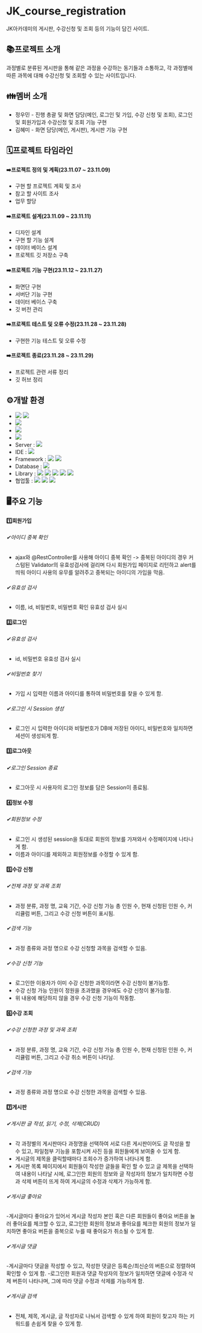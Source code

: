 # JK_course_registration
JK아카데미의 게시판, 수강신청 및 조회 등의 기능이 담긴 사이트.
## 📚프로젝트 소개
과정별로 분류된 게시판을 통해 같은 과정을 수강하는 동기들과 소통하고, 각 과정별에 따른 과목에 대해 수강신청 및 조회할 수 있는 사이트입니다.
## 👪멤버 소개
- 정우민 - 진행 총괄 및 화면 담당(메인, 로그인 및 가입, 수강 신청 및 조회), 로그인 및 회원가입과 수강신청 및 조회 기능 구현<br>
- 김혜미 - 화면 담당(메인, 게시판), 게시판 기능 구현
## 🗓프로젝트 타임라인
#### ➡️프로젝트 정의 및 계획(23.11.07 ~ 23.11.09)
- 구현 할 프로젝트 계획 및 조사<br>
- 참고 할 사이트 조사<br>
- 업무 할당
#### ➡️프로젝트 설계(23.11.09 ~ 23.11.11)
- 디자인 설계<br>
- 구현 할 기능 설계<br>
- 데이터 베이스 설계<br>
- 프로젝트 깃 저장소 구축
#### ➡️프로젝트 기능 구현(23.11.12 ~ 23.11.27)
- 화면단 구현<br>
- 서버단 기능 구현<br>
- 데이터 베이스 구축<br>
- 깃 버전 관리
#### ➡️프로젝트 테스트 및 오류 수정(23.11.28 ~ 23.11.28)
- 구현한 기능 테스트 및 오류 수정
#### ➡️프로젝트 종료(23.11.28 ~ 23.11.29)
- 프로젝트 관련 서류 정리<br>
- 깃 허브 정리
## ⚙개발 환경
- <img src="https://img.shields.io/badge/windows 10-48B0F1?style=flat&logo=windows11&logoColor=white"/> <img src="https://img.shields.io/badge/windows 11-48B0F1?style=flat&logo=windows11&logoColor=white"/>
- <img src="https://img.shields.io/badge/chrome-4285F4?style=flat&logo=googlechrome&logoColor=white"/>
- <img src="https://img.shields.io/badge/JAVA 11-007396?style=flat&logo=Java&logoColor=white"/>
- <img src="https://img.shields.io/badge/JDK 11-34567C?style=flat&logoColor=white"/>
- Server : <img src="https://img.shields.io/badge/apache tomcat 9.0-F09D13?style=flat&logo=apachetomcat&logoColor=white"/>
- IDE : <img src="https://img.shields.io/badge/eclipse-2C2255?style=flat&logo=eclipseide&logoColor=white"/>
- Framework : <img src="https://img.shields.io/badge/Mybatis-000000?style=flat&logoColor=white"/> <img src="https://img.shields.io/badge/Bootstrap5-512BD4?style=flat&logoColor=white"/>
- Database : <img src="https://img.shields.io/badge/oracle-F80000?style=flat&logo=oracle&logoColor=white"/>
- Library : <img src="https://img.shields.io/badge/hibernate-59666C?style=flat&logo=hibernate&logoColor=white"/> <img src="https://img.shields.io/badge/JSTL-43A047?style=flat&logoColor=white"/> <img src="https://img.shields.io/badge/JSON-000000?style=flat&logo=json&logoColor=white"/> <img src="https://img.shields.io/badge/spring JDBC-6DB33F?style=flat&logo=spring&logoColor=white"/> <img src="https://img.shields.io/badge/spring MVC-6DB33F?style=flat&logo=spring&logoColor=white"/>
- 협업툴 : <img src="https://img.shields.io/badge/GitHub-181717?style=flat&logo=GitHub&logoColor=white"/> <img src="https://img.shields.io/badge/Google Sheets-34A853?style=flat&logo=Google Sheets&logoColor=white"/> <img src="https://img.shields.io/badge/Trello-0052CC?style=flat&logo=Trello&logoColor=white"/>

## 🖥️주요 기능
#### 1️⃣회원가입
###### ✔아이디 중복 확인
- ajax와 @RestController를 사용해 아이디 중복 확인 -> 중복된 아이디의 경우 커스텀된 Validator의 유효성검사에 걸리며 다시 회원가입 페이지로 리턴하고 alert를 띄워 아이디 사용의 유무를 알려주고 중복되는 아이디의 가입을 막음.
###### ✔유효성 검사
- 이름, id, 비밀번호, 비밀번호 확인 유효성 검사 실시
#### 2️⃣로그인
###### ✔유효성 검사
- id, 비밀번호 유효성 검사 실시
###### ✔비밀번호 찾기
- 가입 시 입력한 이름과 아이디를 통하여 비밀번호를 찾을 수 있게 함.
###### ✔로그인 시 Session 생성
- 로그인 시 입력한 아이디와 비밀번호가 DB에 저장된 아이디, 비밀번호와 일치하면 세션이 생성되게 함.
#### 3️⃣로그아웃
###### ✔로그인 Session 종료
- 로그아웃 시 사용자의 로그인 정보를 담은 Session이 종료됨.
#### 4️⃣정보 수정
###### ✔회원정보 수정
- 로그인 시 생성된 session을 토대로 회원의 정보를 가져와서 수정페이지에 나타나게 함.
- 이름과 아이디를 제외하고 회원정보를 수정할 수 있게 함.
#### 5️⃣수강 신청
###### ✔전체 과정 및 과목 조회
- 과정 분류, 과정 명, 교육 기간, 수강 신청 가능 총 인원 수, 현재 신청된 인원 수, 커리큘럼 버튼, 그리고 수강 신청 버튼이 표시됨.
###### ✔검색 기능
- 과정 종류와 과정 명으로 수강 신청할 과목을 검색할 수 있음.
###### ✔수강 신청 기능
- 로그인한 이용자가 이미 수강 신청한 과목이라면 수강 신청이 불가능함.
- 수강 신청 가능 인원이 정원을 초과했을 경우에도 수강 신청이 불가능함.
- 위 내용에 해당하지 않을 경우 수강 신청 기능이 작동함.
#### 6️⃣수강 조회
###### ✔수강 신청한 과정 및 과목 조회
- 과정 분류, 과정 명, 교육 기간, 수강 신청 가능 총 인원 수, 현재 신청된 인원 수, 커리큘럼 버튼, 그리고 수강 취소 버튼이 나타남.
###### ✔검색 기능
- 과정 종류와 과정 명으로 수강 신청한 과목을 검색할 수 있음.
#### 7️⃣게시판
###### ✔게시판 글 작성, 읽기, 수정, 삭제(CRUD)
- 각 과정별의 게시판마다 과정명을 선택하여 서로 다른 게시판이어도 글 작성을 할 수 있고, 파일첨부 기능을 포함시켜 사진 등을 회원들에게 보여줄 수 있게 함.
- 게시글의 제목을 클릭할때마다 조회수가 증가하여 나타나게 함.
- 게시판 목록 페이지에서 회원들이 작성한 글들을 확인 할 수 있고 글 제목을 선택하여 내용이 나타날 시에, 로그인한 회원의 정보와 글 작성자의 정보가 일치하면 수정과 삭제 버튼이 뜨게 하여 게시글의 수정과 삭제가 가능하게 함.
###### ✔게시글 좋아요
-게시글마다 좋아요가 있어서 게시글 작성자 본인 혹은 다른 회원들이 좋아요 버튼을 눌러 좋아요를 체크할 수 있고, 로그인한 회원의 정보과 좋아요를 체크한 회원의 정보가 일치하면 좋아요 버튼을 중복으로 누를 때 좋아요가 취소될 수 있게 함.
###### ✔게시글 댓글
-게시글마다 댓글을 작성할 수 있고, 작성한 댓글은 등록순/최신순의 버튼으로 정렬하여 확인할 수 있게 함.
-로그인한 회원과 댓글 작성자의 정보가 일치하면 댓글에 수정과 삭제 버튼이 나타나며, 그에 따라 댓글 수정과 삭제를 가능하게 함.
###### ✔게시글 검색
- 전체, 제목, 게시글, 글 작성자로 나눠서 검색할 수 있게 하여 회원이 찾고자 하는 키워드를 손쉽게 찾을 수 있게 함.


